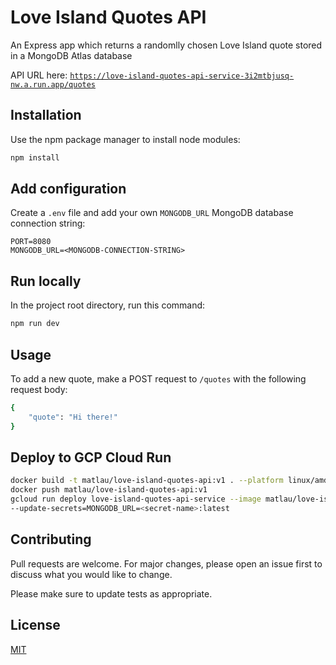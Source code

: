 # Love Island Quotes API

An Express app which returns a randomlly chosen Love Island quote stored in a MongoDB Atlas database

API URL here: [`https://love-island-quotes-api-service-3i2mtbjusq-nw.a.run.app/quotes`](https://love-island-quotes-api-service-3i2mtbjusq-nw.a.run.app/quotes)

## Installation

Use the npm package manager to install node modules:

```bash
npm install
```

## Add configuration

Create a `.env` file and add your own `MONGODB_URL` MongoDB database connection string:

```
PORT=8080
MONGODB_URL=<MONGODB-CONNECTION-STRING>
```

## Run locally

In the project root directory, run this command:

```bash
npm run dev
```

## Usage

To add a new quote, make a POST request to `/quotes` with the following request body:

```bash
{
    "quote": "Hi there!"
}
```

## Deploy to GCP Cloud Run

```bash
docker build -t matlau/love-island-quotes-api:v1 . --platform linux/amd64
docker push matlau/love-island-quotes-api:v1    
gcloud run deploy love-island-quotes-api-service --image matlau/love-island-quotes-api:v1 --region europe-west2 \
--update-secrets=MONGODB_URL=<secret-name>:latest
```

## Contributing

Pull requests are welcome. For major changes, please open an issue first to discuss what you would like to change.

Please make sure to update tests as appropriate.

## License

[MIT](https://choosealicense.com/licenses/mit/)

